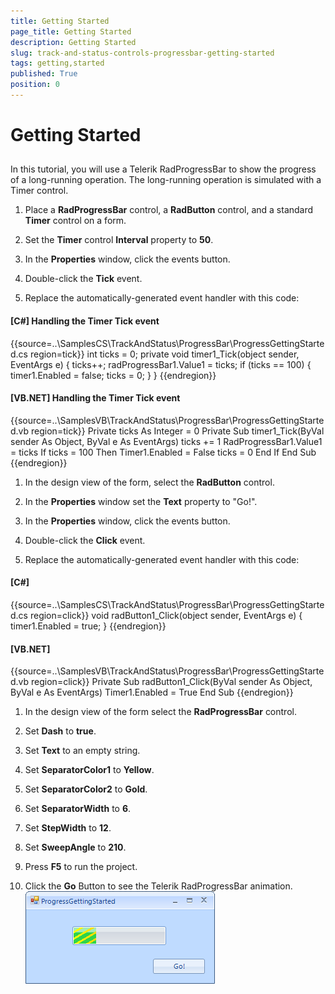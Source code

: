 ```yaml
---
title: Getting Started
page_title: Getting Started
description: Getting Started
slug: track-and-status-controls-progressbar-getting-started
tags: getting,started
published: True
position: 0
---
```


# Getting Started



## 

In this tutorial, you will use a Telerik RadProgressBar to show the progress
of a long-running operation. The long-running operation is simulated with a
Timer control.

1. Place a __RadProgressBar__ control, a
    __RadButton__ control, and a standard __Timer__
    control on a form.

1. Set the __Timer__ control __Interval__
    property to __50__.

1. In the __Properties__ window, click the events
    button.

1. Double-click the __Tick__ event.

1. Replace the automatically-generated event handler with this code:
          
            	

#### __[C#] Handling the Timer Tick event__

{{source=..\SamplesCS\TrackAndStatus\ProgressBar\ProgressGettingStarted.cs region=tick}}
	        int ticks = 0;
	        private void timer1_Tick(object sender, EventArgs e)
	        {
	            ticks++;
	            radProgressBar1.Value1 = ticks;
	            if (ticks == 100)
	            {
	                timer1.Enabled = false;
	                ticks = 0;
	            }
	        }
	{{endregion}}



#### __[VB.NET] Handling the Timer Tick event__

{{source=..\SamplesVB\TrackAndStatus\ProgressBar\ProgressGettingStarted.vb region=tick}}
	    Private ticks As Integer = 0
	    Private Sub timer1_Tick(ByVal sender As Object, ByVal e As EventArgs)
	        ticks += 1
	        RadProgressBar1.Value1 = ticks
	        If ticks = 100 Then
	            Timer1.Enabled = False
	            ticks = 0
	        End If
	    End Sub
	{{endregion}}



1. In the design view of the form, select the __RadButton__
    control.

1. In the __Properties__ window set the __Text__
    property to "Go!".

1. In the __Properties__ window, click the events
    button.

1. Double-click the __Click__ event.

1. Replace the automatically-generated event handler with this code:
          
          
          

#### __[C#]__

{{source=..\SamplesCS\TrackAndStatus\ProgressBar\ProgressGettingStarted.cs region=click}}
	        void radButton1_Click(object sender, EventArgs e)
	        {
	            timer1.Enabled = true;
	        }
	{{endregion}}



#### __[VB.NET]__

{{source=..\SamplesVB\TrackAndStatus\ProgressBar\ProgressGettingStarted.vb region=click}}
	    Private Sub radButton1_Click(ByVal sender As Object, ByVal e As EventArgs)
	        Timer1.Enabled = True
	    End Sub
	{{endregion}}



1. In the design view of the form select the
    __RadProgressBar__ control.

1. Set __Dash__ to __true__.

1. Set __Text__ to an empty string.

1. Set __SeparatorColor1__ to __Yellow__.

1. Set __SeparatorColor2__ to __Gold__.

1. Set __SeparatorWidth__ to __6__.

1. Set __StepWidth__ to __12__.

1. Set __SweepAngle__ to __210__.

1. Press __F5__ to run the project.

1. Click the __Go__ Button to see the Telerik RadProgressBar
    animation.
    ![track-and-status-controls-progressbar-getting-started 001](images/track-and-status-controls-progressbar-getting-started001.png)
